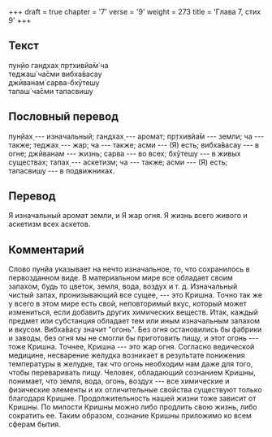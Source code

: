 +++
draft = true
chapter = '7'
verse = '9'
weight = 273
title = 'Глава 7, стих 9'
+++
## Текст

пун̣йо гандхах̣ пр̣тхивйа̄м̇ ча  
теджаш́ ча̄сми вибха̄васау  
джӣванам̇ сарва-бхӯтешу  
тапаш́ ча̄сми тапасвишу

## Пословный перевод

пун̣йах̣ --- изначальный; гандхах̣ --- аромат; пр̣тхивйа̄м --- земли; ча ---
также; теджах̣ --- жар; ча --- также; асми --- (Я) есть; вибха̄васау --- в
огне; джӣванам --- жизнь; сарва --- во всех; бхӯтешу --- в живых
существах; тапах̣ --- аскетизм; ча --- также; асми --- (Я) есть;
тапасвишу --- в подвижниках.

## Перевод

Я изначальный аромат земли, и Я жар огня. Я жизнь всего живого и
аскетизм всех аскетов.

## Комментарий

Слово пун̣йа указывает на нечто изначальное, то, что сохранилось в
первозданном виде. В материальном мире все обладает своим запахом, будь
то цветок, земля, вода, воздух и т. д. Изначальный чистый запах,
пронизывающий все сущее, --- это Кришна. Точно так же у всего в этом
мире есть свой, неповторимый вкус, который может измениться, если
добавить других химических веществ. Итак, каждый предмет или субстанция
обладает тем или иным изначальным запахом и вкусом. Вибха̄васу значит
"огонь". Без огня остановились бы фабрики и заводы, без огня мы не
смогли бы приготовить пищу, и этот огонь --- тоже Кришна. Точнее, Кришна
--- это жар огня. Согласно ведической медицине, несварение желудка
возникает в результате понижения температуры в желудке, так что огонь
необходим нам даже для того, чтобы переваривать пищу. Человек,
обладающий сознанием Кришны, понимает, что земля, вода, огонь, воздух
--- все химические и физические элементы и их отличительные свойства
существуют только благодаря Кришне. Продолжительность нашей жизни тоже
зависит от Кришны. По милости Кришны можно либо продлить свою жизнь,
либо сократить ее. Таким образом, сознание Кришны приложимо ко всем
сферам бытия.
